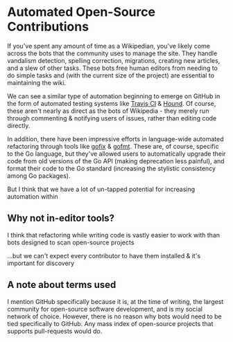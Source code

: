 # Automated Open-Source Contributions
If you've spent any amount of time as a Wikipedian, you've likely come across the bots that the community uses to manage the site. They handle vandalism detection, spelling correction, migrations, creating new articles, and a slew of other tasks. These bots free human editors from needing to do simple tasks and (with the current size of the project) are essential to maintaining the wiki.

We can see a similar type of automation beginning to emerge on GitHub in the form of automated testing systems like [Travis CI](http://travis-ci.org/) & [Hound](https://houndci.com/). Of course, these aren't nearly as direct as the bots of Wikipedia - they merely run through commenting & notifying users of issues, rather than editing code directly.

In addition, there have been impressive efforts in language-wide automated refactoring through tools like [gofix](http://golang.org/cmd/fix/) & [gofmt](https://golang.org/cmd/gofmt/). These are, of course, specific to the Go language, but they've allowed users to automatically upgrade their code from old versions of the Go API (making deprecation less painful), and format their code to the Go standard (increasing the stylistic consistency among Go packages).

But I think that we have a lot of un-tapped potential for increasing automation within

## Why not in-editor tools?
I think that refactoring while writing code is vastly easier to work with than bots designed to scan open-source projects

...but we can't expect every contributor to have them installed & it's important for discovery

## A note about terms used
I mention GitHub specifically because it is, at the time of writing, the largest community for open-source software development, and is my social network of choice. However, there is no reason why bots would need to be tied specifically to GitHub. Any mass index of open-source projects that supports pull-requests would do.
